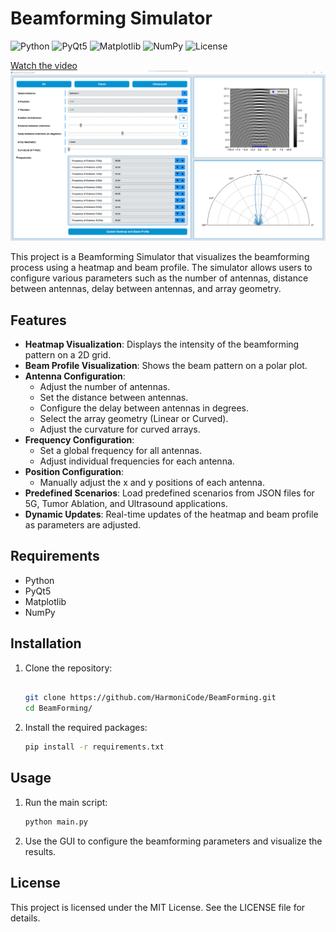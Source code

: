 # Beamforming Simulator

![Python](https://img.shields.io/badge/Python-3.x-blue.svg)
![PyQt5](https://img.shields.io/badge/PyQt5-5.15.4-green.svg)
![Matplotlib](https://img.shields.io/badge/Matplotlib-3.4.3-orange.svg)
![NumPy](https://img.shields.io/badge/NumPy-1.21.2-yellow.svg)
![License](https://img.shields.io/badge/License-MIT-blue.svg)

[Watch the video](assets/Beam-Forming%20Git%20Video.mp4)
![alt text](assets/image.png)

This project is a Beamforming Simulator that visualizes the beamforming process using a heatmap and beam profile. The simulator allows users to configure various parameters such as the number of antennas, distance between antennas, delay between antennas, and array geometry.

## Features

- **Heatmap Visualization**: Displays the intensity of the beamforming pattern on a 2D grid.
- **Beam Profile Visualization**: Shows the beam pattern on a polar plot.
- **Antenna Configuration**: 
  - Adjust the number of antennas.
  - Set the distance between antennas.
  - Configure the delay between antennas in degrees.
  - Select the array geometry (Linear or Curved).
  - Adjust the curvature for curved arrays.
- **Frequency Configuration**: 
  - Set a global frequency for all antennas.
  - Adjust individual frequencies for each antenna.
- **Position Configuration**: 
  - Manually adjust the x and y positions of each antenna.
- **Predefined Scenarios**: Load predefined scenarios from JSON files for 5G, Tumor Ablation, and Ultrasound applications.
- **Dynamic Updates**: Real-time updates of the heatmap and beam profile as parameters are adjusted.

## Requirements

- Python 
- PyQt5
- Matplotlib
- NumPy

## Installation

1. Clone the repository:
    ```sh

    git clone https://github.com/HarmoniCode/BeamForming.git
    cd BeamForming/


2. Install the required packages:
    ```sh
    pip install -r requirements.txt
    ```

## Usage

1. Run the main script:
    ```sh
    python main.py
    ```

2. Use the GUI to configure the beamforming parameters and visualize the results.

## License


This project is licensed under the MIT License. See the LICENSE file for details.

